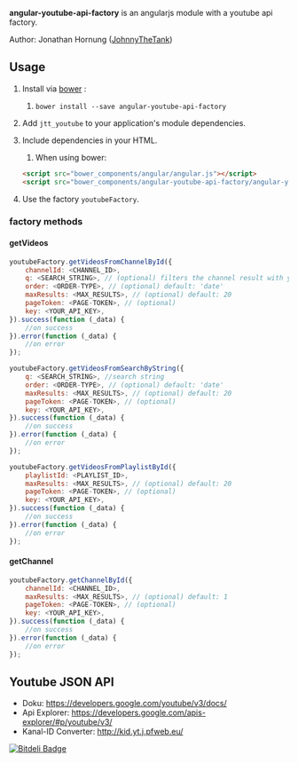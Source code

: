 **angular-youtube-api-factory** is an angularjs module with a youtube api factory.

Author: Jonathan Hornung ([JohnnyTheTank](https://github.com/JohnnyTheTank))

## Usage

1. Install via [bower](http://bower.io/) :
    1. `bower install --save angular-youtube-api-factory`
2. Add `jtt_youtube` to your application's module dependencies.
3. Include dependencies in your HTML.
    1. When using bower:

    ```html
    <script src="bower_components/angular/angular.js"></script>
    <script src="bower_components/angular-youtube-api-factory/angular-youtube-api-factory.js"></script>
    ```

4. Use the factory `youtubeFactory`.


### factory methods

#### getVideos


```js
youtubeFactory.getVideosFromChannelById({
    channelId: <CHANNEL_ID>,
    q: <SEARCH_STRING>, // (optional) filters the channel result with your search string
    order: <ORDER-TYPE>, // (optional) default: 'date'
    maxResults: <MAX_RESULTS>, // (optional) default: 20
    pageToken: <PAGE-TOKEN>, // (optional)
    key: <YOUR_API_KEY>,
}).success(function (_data) {
    //on success
}).error(function (_data) {
    //on error
});

```
```js
youtubeFactory.getVideosFromSearchByString({
    q: <SEARCH_STRING>, //search string
    order: <ORDER-TYPE>, // (optional) default: 'date'
    maxResults: <MAX_RESULTS>, // (optional) default: 20
    pageToken: <PAGE-TOKEN>, // (optional)
    key: <YOUR_API_KEY>,
}).success(function (_data) {
    //on success
}).error(function (_data) {
    //on error
});
```

```js
youtubeFactory.getVideosFromPlaylistById({
    playlistId: <PLAYLIST_ID>,
    maxResults: <MAX_RESULTS>, // (optional) default: 20
    pageToken: <PAGE-TOKEN>, // (optional)
    key: <YOUR_API_KEY>,
}).success(function (_data) {
    //on success
}).error(function (_data) {
    //on error
});
```


#### getChannel
```js
youtubeFactory.getChannelById({
    channelId: <CHANNEL_ID>,
    maxResults: <MAX_RESULTS>, // (optional) default: 1
    pageToken: <PAGE-TOKEN>, // (optional)
    key: <YOUR_API_KEY>,
}).success(function (_data) {
    //on success
}).error(function (_data) {
    //on error
});
```


## Youtube JSON API

* Doku: https://developers.google.com/youtube/v3/docs/
* Api Explorer: https://developers.google.com/apis-explorer/#p/youtube/v3/
* Kanal-ID Converter: http://kid.yt.j.pfweb.eu/



[![Bitdeli Badge](https://d2weczhvl823v0.cloudfront.net/JohnnyTheTank/angular-youtube-api-factory/trend.png)](https://bitdeli.com/free "Bitdeli Badge")

